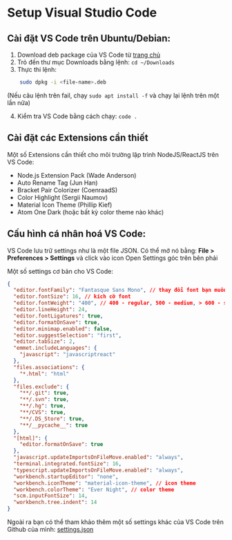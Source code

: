 # Setup Visual Studio Code

## Cài đặt VS Code trên Ubuntu/Debian:

1. Download deb package của VS Code từ [trang chủ](https://code.visualstudio.com/download)
2. Trỏ đến thư mục Downloads bằng lệnh: ```cd ~/Downloads```
3. Thực thi lệnh: 
```bash
    sudo dpkg -i <file-name>.deb
```
(Nếu câu lệnh trên fail, chạy ```sudo apt install -f``` và chạy lại lệnh trên một lần nữa)

4. Kiểm tra VS Code bằng cách chạy: ```code .```

## Cài đặt các Extensions cần thiết

Một số Extensions cần thiết cho môi trường lập trình NodeJS/ReactJS trên VS Code:

- Node.js Extension Pack (Wade Anderson)
- Auto Rename Tag (Jun Han)
- Bracket Pair Colorizer (CoenraadS)
- Color Highlight (Sergii Naumov)
- Material Icon Theme (Phillip Kief)
- Atom One Dark (hoặc bất kỳ color theme nào khác)

## Cấu hình cá nhân hoá VS Code:

VS Code lưu trữ settings như là một file JSON. Có thể mở nó bằng: **File > Preferences > Settings** và click vào icon Open Settings góc trên bên phải

Một số settings cơ bản cho VS Code:

```json
{
  "editor.fontFamily": "Fantasque Sans Mono", // thay đổi font bạn muốn dùng
  "editor.fontSize": 16, // kích cỡ font
  "editor.fontWeight": "400", // 400 - regular, 500 - medium, > 600 - semibold trở lên
  "editor.lineHeight": 24,
  "editor.fontLigatures": true,
  "editor.formatOnSave": true,
  "editor.minimap.enabled": false,
  "editor.suggestSelection": "first",
  "editor.tabSize": 2,
  "emmet.includeLanguages": {
    "javascript": "javascriptreact"
  },
  "files.associations": {
    "*.html": "html"
  },
  "files.exclude": {
    "**/.git": true,
    "**/.svn": true,
    "**/.hg": true,
    "**/CVS": true,
    "**/.DS_Store": true,
    "**/__pycache__": true
  },
  "[html]": {
    "editor.formatOnSave": true
  },
  "javascript.updateImportsOnFileMove.enabled": "always",
  "terminal.integrated.fontSize": 16,
  "typescript.updateImportsOnFileMove.enabled": "always",
  "workbench.startupEditor": "none",
  "workbench.iconTheme": "material-icon-theme", // icon theme
  "workbench.colorTheme": "Ever Night", // color theme
  "scm.inputFontSize": 14,
  "workbench.tree.indent": 14
}
```

Ngoài ra bạn có thể tham khảo thêm một số settings khác của VS Code trên Github của mình: [settings.json](https://github.com/wuallanx/configuration/blob/master/editors/vscode/settings.json)